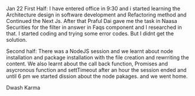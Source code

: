 Jan 22 
First Half:
I have entered office in 9:30 and i started learning the Architecture design in software development and Refactoring method and Continued the Next Js. After that Praful Dai gave me the task in Naasa Securities for the filter in answer in Faqs component and I researched in that. I started coding and trying some error codes. But I didnt get the solution.

Second half:
There was a NodeJS session and we learnt about node installation and package installation with the file creation and rewrriting the content. We also learnt about the call back function, Promises and asycronous  function and settTimeout after an hour the session ended and until 6 pm we started dission about the node pakages. and we went home.

Dwash Karma
